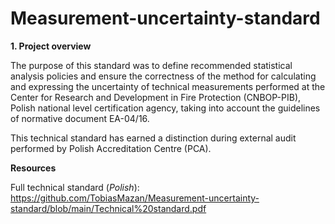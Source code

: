 # Measurement-uncertainty-standard

__1. Project overview__

The purpose of this standard was to define recommended statistical analysis policies and ensure the correctness of the method for calculating and expressing the uncertainty of technical measurements performed at the Center for Research and Development in Fire Protection (CNBOP-PIB), Polish national level certification agency, taking into account the guidelines of normative document EA-04/16.

This technical standard has earned a distinction during external audit performed by Polish Accreditation Centre (PCA).

__Resources__

Full technical standard (_Polish_): https://github.com/TobiasMazan/Measurement-uncertainty-standard/blob/main/Technical%20standard.pdf

